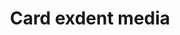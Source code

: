 ---
layout: pattern
categories: [patterns, card]
title: Card exdent media
type: [detail-page]
permalink: /patterns/card/card-exdent-media/
description: |
overview: Lorem ipsum dolor sit amet, consectetur adipiscing elit, sed do eiusmod tempor incididunt ut labore et dolore magna aliqua. Interdum velit euismod in pellentesque. 

usa-link: "https://designsystem.digital.gov/components/card/"
specification: 
spec:
cards:
  - title: Card 1
    content: card 1 content
    button: Learn more about card 1
    img: https://designsystem.digital.gov/img/introducing-uswds-2-0/built-to-grow--alt.jpg
    alt: placeholder image
    media-class: usa-card__media--exdent
  - title: Card 2
    content: card 2 content
    button: Learn more about card 2
    img: https://designsystem.digital.gov/img/introducing-uswds-2-0/built-to-grow--alt.jpg
    alt: placeholder image
    media-class: usa-card__media--exdent
  - title: Card 3
    content: card 3 content
    button: Learn more about card 3
    img: https://designsystem.digital.gov/img/introducing-uswds-2-0/built-to-grow--alt.jpg
    alt: placeholder image
    media-class: usa-card__media--exdent
yml: |
  
  cards:
  - title: Card 1
    content: card 1 content
    button: Learn more about card 1
    img: https://designsystem.digital.gov/img/introducing-uswds-2-0/built-to-grow--alt.jpg
    alt: placeholder image
    media-class: usa-card__media--exdent

jekyll: |

  "{% include patterns/card/card-exdent-media.md %}"
### Paths to view design and code... 
## designimg: can be used to show an image of the design until a coded version can be created. The htmlpath & csspath should be located in the pattens folder. Read more about creating coded components in /docs/creating-patterns 
# designimg: 
htmlpath: patterns/card/card-exdent-media.md
csspath: patterns/card/index.scss
---